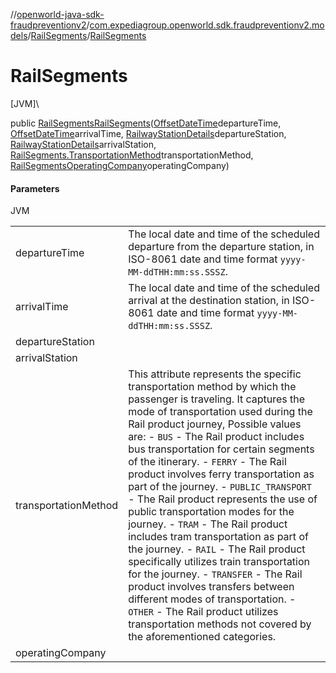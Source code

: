 //[openworld-java-sdk-fraudpreventionv2](../../../index.md)/[com.expediagroup.openworld.sdk.fraudpreventionv2.models](../index.md)/[RailSegments](index.md)/[RailSegments](-rail-segments.md)

# RailSegments

[JVM]\

public [RailSegments](index.md)[RailSegments](-rail-segments.md)([OffsetDateTime](https://docs.oracle.com/javase/8/docs/api/java/time/OffsetDateTime.html)departureTime, [OffsetDateTime](https://docs.oracle.com/javase/8/docs/api/java/time/OffsetDateTime.html)arrivalTime, [RailwayStationDetails](../-railway-station-details/index.md)departureStation, [RailwayStationDetails](../-railway-station-details/index.md)arrivalStation, [RailSegments.TransportationMethod](-transportation-method/index.md)transportationMethod, [RailSegmentsOperatingCompany](../-rail-segments-operating-company/index.md)operatingCompany)

#### Parameters

JVM

| | |
|---|---|
| departureTime | The local date and time of the scheduled departure from the departure station, in ISO-8061 date and time format `yyyy-MM-ddTHH:mm:ss.SSSZ`. |
| arrivalTime | The local date and time of the scheduled arrival at the destination station, in ISO-8061 date and time format `yyyy-MM-ddTHH:mm:ss.SSSZ`. |
| departureStation |
| arrivalStation |
| transportationMethod | This attribute represents the specific transportation method by which the passenger is traveling. It captures the mode of transportation used during the Rail product journey, Possible values are:     - `BUS` - The Rail product includes bus transportation for certain segments of the itinerary.     - `FERRY` - The Rail product involves ferry transportation as part of the journey.     - `PUBLIC_TRANSPORT` - The Rail product represents the use of public transportation modes for the journey.     - `TRAM` - The Rail product includes tram transportation as part of the journey.     - `RAIL` - The Rail product specifically utilizes train transportation for the journey.     - `TRANSFER` - The Rail product involves transfers between different modes of transportation.     - `OTHER` - The Rail product utilizes transportation methods not covered by the aforementioned categories. |
| operatingCompany |
